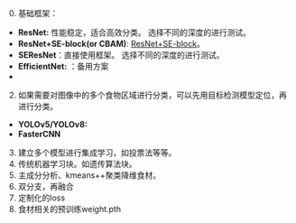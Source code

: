 0. 基础框架：
  - **ResNet:** 性能稳定，适合高效分类。  选择不同的深度的进行测试。
  - **ResNet+SE-block(or CBAM)**:  [ResNet+SE-block](https://zhuanlan.zhihu.com/p/99261200)。
  - **SEResNet**：直接使用框架。  选择不同的深度的进行测试。
  - **EfficientNet:** ：备用方案
  - 
2. 如果需要对图像中的多个食物区域进行分类，可以先用目标检测模型定位，再进行分类。
  - **YOLOv5/YOLOv8:**
  - **FasterCNN**



3. 建立多个模型进行集成学习，如投票法等等。
4. 传统机器学习块。如遗传算法块。
5. 主成分分析、kmeans++聚类降维食材。
6. 双分支，再融合
7. 定制化的loss
8. 食材相关的预训练weight.pth

